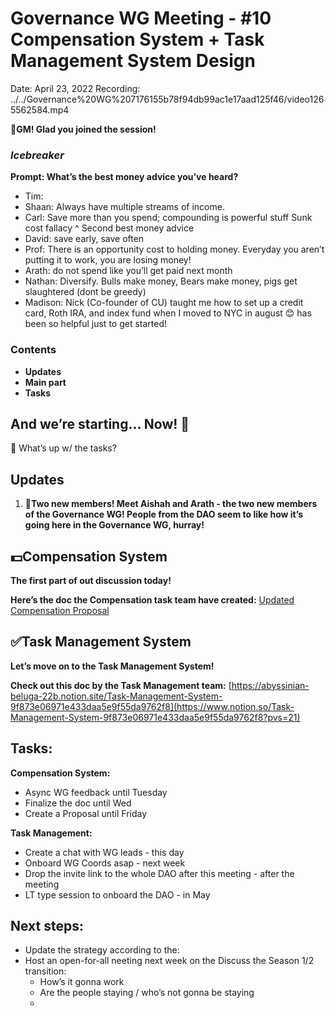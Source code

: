 # Governance WG Meeting - #10 Compensation System + Task Management System Design

Date: April 23, 2022
Recording: ../../Governance%20WG%207176155b78f94db99ac1e17aad125f46/video1265562584.mp4

🌱**GM! Glad you joined the session!** 

### *Icebreaker*

**Prompt: What’s the best money advice you’ve heard?**

- Tim:
- Shaan: Always have multiple streams of income.
- Carl: Save more than you spend; compounding is powerful stuff
Sunk cost fallacy
^ Second best money advice
- David: save early, save often
- Prof: There is an opportunity cost to holding money.  Everyday you aren’t putting it to work, you are losing money!
- Arath: do not spend like you’ll get paid next month
- Nathan: Diversify. Bulls make money, Bears make money, pigs get slaughtered (dont be greedy)
- Madison: Nick (Co-founder of CU) taught me how to set up a credit card, Roth IRA, and index fund when I moved to NYC in august 😊 has been so helpful just to get started!

### Contents

- **Updates**
- **Main part**
- **Tasks**

## And we’re starting... Now! 🚀

<aside>
📢 What’s up w/ the tasks?

## Updates

1. 🎉**Two new members!
Meet Aishah and Arath - the two new members of the Governance WG!
People from the DAO seem to like how it’s going here in the Governance WG, hurray!** 
</aside>

## 💵Compensation System

**The first part of out discussion today!**

**Here’s the doc the Compensation task team have created:**
 [Updated Compensation Proposal](../../../../Document%20Archive%20816b78f2e0c6400e8ce641cdd07e5402/Dream%20DAO%20Working%20Groups%20Home%20Season%201%204d1702104a2f4180a27e92b0510bd283/Dream%20DAO%20Phase%201%20Working%20Groups%20c53752864e064f6da1b9f1c4ed1019ba/Governance%20WG%20%5BLegacy%5D%20a464f56462524c87842951a5c5d8b9f0/Task%20Management%20(old)%206e26871825b240569225d77f0680f83f/Updated%20Compensation%20Proposal%20699d32b31c704f8b94b322e90bb4a460.md) 

## ✅Task Management System

**Let’s move on to the Task Management System!**

**Check out this doc by the Task Management team:**
 [https://abyssinian-beluga-22b.notion.site/Task-Management-System-9f873e06971e433daa5e9f55da9762f8](https://www.notion.so/Task-Management-System-9f873e06971e433daa5e9f55da9762f8?pvs=21)

## Tasks:

**Compensation System:**

- Async WG feedback until Tuesday
- Finalize the doc until Wed
- Create a Proposal until Friday

**Task Management:**

- Create a chat with WG leads - this day
- Onboard WG Coords asap - next week
- Drop the invite link to the whole DAO after this meeting - after the meeting
- LT type session to onboard the DAO - in May

## **Next steps:**

- Update the strategy according to the:
[](../../../../Design%20Documents%20&%20Braindumps%2096c62424d0454ec2bd5170ad5dce5dae/Season%201%20Situational%20Assessment%20and%20Season%202%20Pre-L%209b013fe713aa4feb8c6a2a1aa0e63c10/Potential%20TODOs%20re%20Leveling%20Up%20DAO%20Operations%20befo%200ab1430ddfb54354af3f37390c0e6139.md)
- Host an open-for-all neeting next week on the Discuss the Season 1/2 transition:
    - How’s it gonna work
    - Are the people staying / who’s not gonna be staying
    -